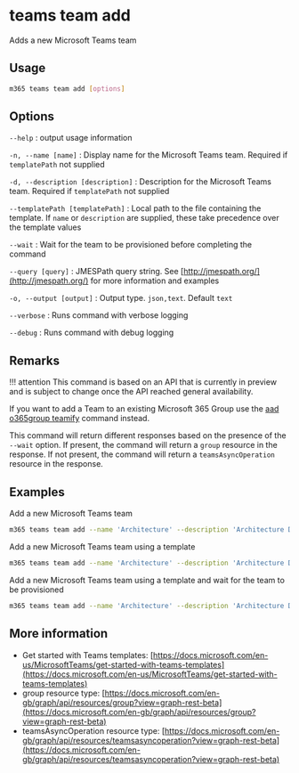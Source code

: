 # teams team add

Adds a new Microsoft Teams team

## Usage

```sh
m365 teams team add [options]
```

## Options

`--help`
: output usage information

`-n, --name [name]`
: Display name for the Microsoft Teams team. Required if `templatePath` not supplied

`-d, --description [description]`
: Description for the Microsoft Teams team. Required if `templatePath` not supplied

`--templatePath [templatePath]`
: Local path to the file containing the template. If `name` or `description` are supplied, these take precedence over the template values

`--wait`
: Wait for the team to be provisioned before completing the command

`--query [query]`
: JMESPath query string. See [http://jmespath.org/](http://jmespath.org/) for more information and examples

`-o, --output [output]`
: Output type. `json,text`. Default `text`

`--verbose`
: Runs command with verbose logging

`--debug`
: Runs command with debug logging

## Remarks

!!! attention
    This command is based on an API that is currently in preview and is subject to change once the API reached general availability.

If you want to add a Team to an existing Microsoft 365 Group use the [aad o365group teamify](../../aad/o365group/o365group-teamify.md) command instead.

This command will return different responses based on the presence of the `--wait` option. If present, the command will return a `group` resource in the response. If not present, the command will return a `teamsAsyncOperation` resource in the response.

## Examples

Add a new Microsoft Teams team

```sh
m365 teams team add --name 'Architecture' --description 'Architecture Discussion'
```

Add a new Microsoft Teams team using a template

```sh
m365 teams team add --name 'Architecture' --description 'Architecture Discussion' --templatePath 'template.json'
```

Add a new Microsoft Teams team using a template and wait for the team to be provisioned

```sh
m365 teams team add --name 'Architecture' --description 'Architecture Discussion' --templatePath 'template.json' --wait
```

## More information

- Get started with Teams templates: [https://docs.microsoft.com/en-us/MicrosoftTeams/get-started-with-teams-templates](https://docs.microsoft.com/en-us/MicrosoftTeams/get-started-with-teams-templates)
- group resource type: [https://docs.microsoft.com/en-gb/graph/api/resources/group?view=graph-rest-beta](https://docs.microsoft.com/en-gb/graph/api/resources/group?view=graph-rest-beta)
- teamsAsyncOperation resource type: [https://docs.microsoft.com/en-gb/graph/api/resources/teamsasyncoperation?view=graph-rest-beta](https://docs.microsoft.com/en-gb/graph/api/resources/teamsasyncoperation?view=graph-rest-beta)
